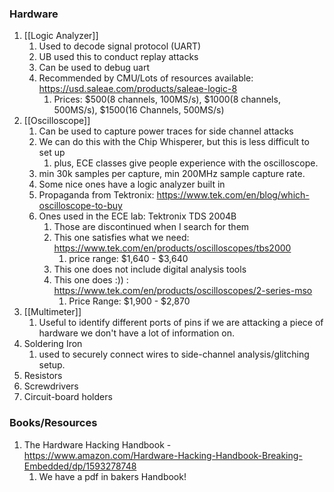 ### Hardware
1. [[Logic Analyzer]]
	1. Used to decode signal protocol (UART)
	2. UB used this to conduct replay attacks
	3. Can be used to debug uart 
	4. Recommended by CMU/Lots of resources available: https://usd.saleae.com/products/saleae-logic-8
		1. Prices: $500(8 channels, 100MS/s), $1000(8 channels, 500MS/s), $1500(16 Channels, 500MS/s)
2. [[Oscilloscope]]
	1. Can be used to capture power traces for side channel attacks
	2. We can do this with the Chip Whisperer, but this is less difficult to set up
		1. plus, ECE classes give people experience with the oscilloscope.
	3. min 30k samples per capture, min 200MHz sample capture rate.
	4. Some nice ones have a logic analyzer built in
	5. Propaganda from Tektronix: https://www.tek.com/en/blog/which-oscilloscope-to-buy
	6. Ones used in the ECE lab: Tektronix TDS 2004B
		1. Those are discontinued when I search for them
		2. This one satisfies what we need: https://www.tek.com/en/products/oscilloscopes/tbs2000
			1. price range: $1,640 - $3,640
		3. This one does not include digital analysis tools
		4. This one does :)) : https://www.tek.com/en/products/oscilloscopes/2-series-mso
			1. Price Range: $1,900 - $2,870
3. [[Multimeter]]
	1. Useful to identify different ports of pins if we are attacking a piece of hardware we don't have a lot of information on.
4. Soldering Iron
	1. used to securely connect wires to side-channel analysis/glitching setup.
5. Resistors
6. Screwdrivers
7. Circuit-board holders
### Books/Resources
1. The Hardware Hacking Handbook - https://www.amazon.com/Hardware-Hacking-Handbook-Breaking-Embedded/dp/1593278748
	1. We have a pdf in bakers Handbook!

